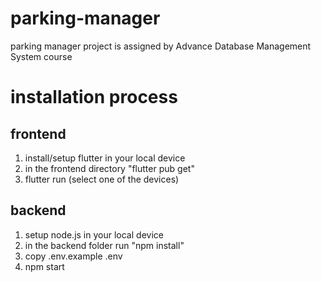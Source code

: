 # parking-manager
parking manager project is assigned by Advance Database Management System course


# installation process
## frontend
1. install/setup flutter in your local device
2. in the frontend directory "flutter pub get"
3. flutter run (select one of the devices)

## backend
1. setup node.js in your local device
2. in the backend folder run "npm install"
3. copy .env.example .env
4. npm start